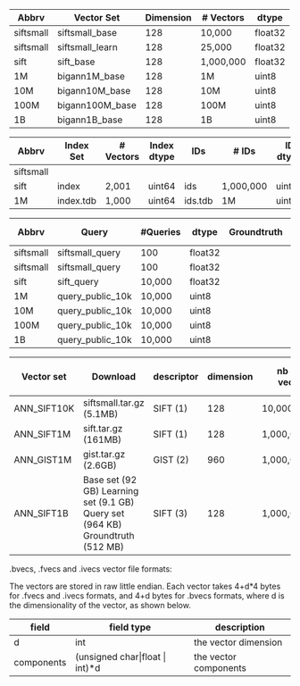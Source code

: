 | Abbrv     | Vector Set      | Dimension | \# Vectors | dtype   |
| --------- | --------------- | --------- | ---------- | ------- |
| siftsmall | siftsmall_base  | 128       | 10,000     | float32 |
| siftsmall | siftsmall_learn | 128       | 25,000     | float32 |
| sift      | sift_base       | 128       | 1,000,000  | float32 |
| 1M        | bigann1M_base   | 128       | 1M         | uint8   |
| 10M       | bigann10M_base  | 128       | 10M        | uint8   |
| 100M      | bigann100M_base | 128       | 100M       | uint8   |
| 1B        | bigann1B_base   | 128       | 1B         | uint8   |

| Abbrv     | Index Set | \# Vectors | Index dtype | IDs     | \# IDs    | ID dtype |
| --------- | --------- | ---------- | ----------- | ------- | --------- | -------- |
| siftsmall |
| sift      | index     | 2,001      | uint64      | ids     | 1,000,000 | uint64   |
| 1M        | index.tdb | 1,000      | uint64      | ids.tdb | 1M        | uint64   |

| Abbrv     | Query            | \#Queries | dtype   | Groundtruth | Groundtruth dtype |
| --------- | ---------------- | --------- | ------- | ----------- | ----------------- |
| siftsmall | siftsmall_query  | 100       | float32 |
| siftsmall | siftsmall_query  | 100       | float32 |
| sift      | sift_query       | 10,000    | float32 |
| 1M        | query_public_10k | 10,000    | uint8   |
| 10M       | query_public_10k | 10,000    | uint8   |
| 100M      | query_public_10k | 10,000    | uint8   |
| 1B        | query_public_10k | 10,000    | uint8   |

| Vector set  | Download                                                                       | descriptor | dimension | nb base vectors | nb query vectors | nb learn vectors | file format |
| ----------- | ------------------------------------------------------------------------------ | ---------- | --------- | --------------- | ---------------- | ---------------- | ----------- |
| ANN_SIFT10K | siftsmall.tar.gz (5.1MB)                                                       | SIFT (1)   | 128       | 10,000          | 100              | 25,000           | fvecs       |
| ANN_SIFT1M  | sift.tar.gz (161MB)                                                            | SIFT (1)   | 128       | 1,000,000       | 10,000           | 100,000          | fvecs       |
| ANN_GIST1M  | gist.tar.gz (2.6GB)                                                            | GIST (2)   | 960       | 1,000,000       | 1,000            | 500,000          | fvecs       |
| ANN_SIFT1B  | Base set (92 GB) Learning set (9.1 GB) Query set (964 KB) Groundtruth (512 MB) | SIFT (3)   | 128       | 1,000,000,000   | 10,000           | 100,000,000      | bvecs       |

.bvecs, .fvecs and .ivecs vector file formats:

The vectors are stored in raw little endian.
Each vector takes 4+d\*4 bytes for .fvecs and .ivecs formats, and 4+d bytes for .bvecs formats,
where d is the dimensionality of the vector, as shown below.

| field      | field type                       | description           |
| ---------- | -------------------------------- | --------------------- |
| d          | int                              | the vector dimension  |
| components | (unsigned char\|float \| int)\*d | the vector components |
